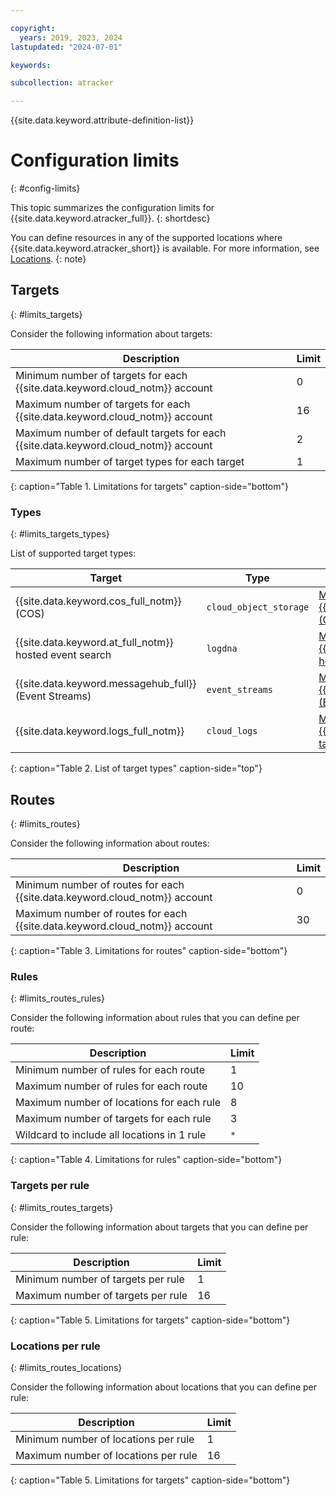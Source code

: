```yaml
---

copyright:
  years: 2019, 2023, 2024
lastupdated: "2024-07-01"

keywords:

subcollection: atracker

---
```


{{site.data.keyword.attribute-definition-list}}


# Configuration limits
{: #config-limits}

This topic summarizes the configuration limits for {{site.data.keyword.atracker_full}}.
{: shortdesc}

You can define resources in any of the supported locations where {{site.data.keyword.atracker_short}} is available. For more information, see [Locations](/docs/atracker?topic=atracker-regions).
{: note}

## Targets
{: #limits_targets}

Consider the following information about targets:

| Description | Limit |
| -------------- | -------------- |
| Minimum number of targets for each {{site.data.keyword.cloud_notm}} account | 0 |
| Maximum number of targets for each {{site.data.keyword.cloud_notm}} account | 16 |
| Maximum number of default targets for each {{site.data.keyword.cloud_notm}} account | 2 |
| Maximum number of target types for each target | 1 |
{: caption="Table 1. Limitations for targets" caption-side="bottom"}


### Types
{: #limits_targets_types}

List of supported target types:

| Target                                                             | Type                     | Learn more |
|--------------------------------------------------------------------|--------------------------|------------|
| {{site.data.keyword.cos_full_notm}} (COS)                          | `cloud_object_storage`   | [Managing {{site.data.keyword.cos_full_notm}} (COS) targets](/docs/atracker?topic=atracker-target_v2_cos) |
| {{site.data.keyword.at_full_notm}} hosted event search    | `logdna`                 | [Managing {{site.data.keyword.atracker_full_notm}} hosted event search targets](/docs/atracker?topic=atracker-target_v2_at). |
| {{site.data.keyword.messagehub_full}} (Event Streams)              | `event_streams`          | [Managing {{site.data.keyword.messagehub_full}} (Event Streams) targets](/docs/atracker?topic=atracker-target_v2_ies) |
| {{site.data.keyword.logs_full_notm}} | `cloud_logs`          | [Managing {{site.data.keyword.logs_full_notm}} targets](/docs/atracker?topic=atracker-target_v2_icl) |
{: caption="Table 2. List of target types" caption-side="top"}


## Routes
{: #limits_routes}

Consider the following information about routes:

| Description | Limit |
| -------------- | -------------- |
| Minimum number of routes for each {{site.data.keyword.cloud_notm}} account | 0 |
| Maximum number of routes for each {{site.data.keyword.cloud_notm}} account | 30 |
{: caption="Table 3. Limitations for routes" caption-side="bottom"}

### Rules
{: #limits_routes_rules}

Consider the following information about rules that you can define per route:

| Description | Limit |
| -------------- | -------------- |
| Minimum number of rules for each route | 1 |
| Maximum number of rules for each route | 10 |
| Maximum number of locations for each rule | 8 |
| Maximum number of targets for each rule | 3 |
| Wildcard to include all locations in 1 rule | `*` |
{: caption="Table 4. Limitations for rules" caption-side="bottom"}

### Targets per rule
{: #limits_routes_targets}

Consider the following information about targets that you can define per rule:

| Description | Limit |
| -------------- | -------------- |
| Minimum number of targets per rule | 1 |
| Maximum number of targets per rule | 16 |
{: caption="Table 5. Limitations for targets" caption-side="bottom"}


### Locations per rule
{: #limits_routes_locations}

Consider the following information about locations that you can define per rule:

| Description | Limit |
| -------------- | -------------- |
| Minimum number of locations per rule | 1 |
| Maximum number of locations per rule | 16 |
{: caption="Table 5. Limitations for targets" caption-side="bottom"}
